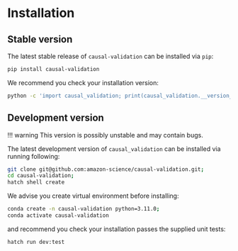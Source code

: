 # Installation

## Stable version

The latest stable release of `causal-validation` can be installed via `pip`:

``` bash
pip install causal-validation
```

We recommend you check your installation version:

``` bash
python -c 'import causal_validation; print(causal_validation.__version__)'
```

## Development version

!!! warning
    This version is possibly unstable and may contain bugs.


The latest development version of `causal_validation` can be installed via running following:

``` bash
git clone git@github.com:amazon-science/causal-validation.git;
cd causal-validation;
hatch shell create
```

We advise you create virtual environment before installing:

``` bash
conda create -n causal-validation python=3.11.0;
conda activate causal-validation
```

and recommend you check your installation passes the supplied unit tests:

``` bash
hatch run dev:test
```